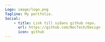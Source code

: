 ```yaml
---
Logo: image/logo.png
Tagline: My portfolio.
Social:
    - title: Link till sidans github repo.
      url: https://github.com/NocTech/Design
      icon: github
---
```

